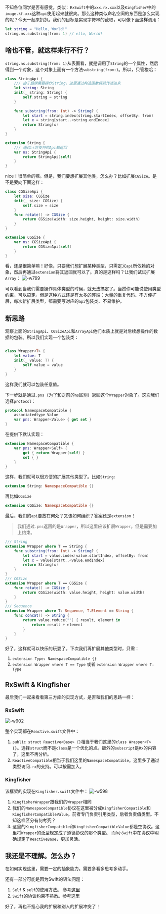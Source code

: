 不知各位同学是否有感觉，类似：`RxSwift`中的`xxx.rx.xxx`以及`Kingfisher`中的`image.kf.xxx`这种`api`使用起来就很爽。那么这种类似命名空间的东西是怎么实现的呢？今天一起来扒扒。我们的目标是实现字符串的截取，可以像下面这样调用：

```swift
let string = "Hello, World!"
string.ns.substring(from: 1) // ello, World!
```

## 啥也不管，就这样来行不行？

`string.ns.substring(from: 1)`从表面看，就是调用了`String`的一个属性，然后得到一个对象，这个对象上面有一个方法`substring(from:)`。所以，只管梭哈：

```swift
class StringApi {
    /// 由于后续需要操作String，这里通过构造函数将其传递进来
    let string: String
    init(_ string: String) {
        self.string = string
    }
    
    func substring(from: Int) -> String? {
        let start = string.index(string.startIndex, offsetBy: from)
        let x = string[start..<string.endIndex]
        return String(x)
    }
}

extension String {
    /// 通过ns将支持的Api都返回
    var ns: StringApi {
        return StringApi(self)
    }
}

```

nice！很简单的嘛。但是，我们要想扩展其他类，怎么办？比如扩展`CGSize`。是不是要向下面这样：

```swift
class CGSizeApi {
    let size: CGSize
    init(_ size: CGSize) {
        self.size = size
    }
    func rotate() -> CGSize {
        return CGSize(width: size.height, height: size.width)
    }
}

extension CGSize {
    var ns: CGSizeApi {
        return CGSizeApi(self)
    }
}
```

看，还是很简单嘛！好像，只要我们想扩展某种类型，只需定义`api`所依赖的对象，然后再通过`extension`将其返回就可以了。真的是这样吗？让我们试试扩展`Array`：
![-w799](media/16327103515773.jpg)

可以看到当我们需要操作具体类型的时候，就无法搞定了。当然你可能说使用类型约束，可以搞定。但是这种方式还是有太多的弊端：大量的重复代码、不方便扩展，每次新扩展类型，都需要写对应的`api`包装类、不易维护。

## 新思路

观察上面的`StringApi`、`CGSizeApi`和`ArrayApi`他们本质上就是对后续想操作的数据的包装。所以我们实现一个包装类：

```swift

class Wrapper<T> {
    let value: T
    init(_ value: T) {
        self.value = value
    }
}

```

这样我们就可以包装任意值。

下一步就是通过`.pns`（为了和之前的`ns`区别）返回这个`Wrapper`对象了。这次我们选择`protocol`：

```swift
protocol NamespaceCompatible {
    associatedtype Value
    var pns: Wrapper<Value> { get set }
}
```

在提供下默认实现：

```swift
extension NamespaceCompatible {
    var pns: Wrapper<Self> {
        get { return Wrapper(self) }
        set { }
    }
}
```

这样，我们就可以很方便的扩展其他类型了。比如`String`:

```swift
extension String: NamespaceCompatible {}
```
再比如`CGSize`

```swift
extension CGSize: NamespaceCompatible {}
```

最后，我们的`api`要放在何处？又该如何组织？答案还是`extension`！
> 我们通过`.pns`返回的是`Wrapper`，所以这里应该扩展`Wrapper`。但是需要加上约束。

```swift
/// String
extension Wrapper where T == String {
    func substring(from: Int) -> String? {
        let start = value.index(value.startIndex, offsetBy: from)
        let x = value[start..<value.endIndex]
        return String(x)
    }
}
/// CGSize
extension Wrapper where T == CGSize {
    func rotate() -> CGSize {
        return CGSize(width: value.height, height: value.width)
    }
}
/// Sequence
extension Wrapper where T: Sequence, T.Element == String {
    func concat() -> String {
        return value.reduce("") { result, element in
            return result + element
        }
    }
}
```
好了，这样就可以快乐的玩耍了。下次我们再扩展其他类型时，只需：
1. `extension Type: NamespaceCompatible {}`
2. `extension Wrapper where T == Type` 或者 `extension Wrapper where T: Type`

## RxSwift & Kingfisher

最后我们一起来看看第三方库的实现方式，是否和我们的思路一样：

### RxSwift
![-w902](media/16327143891877.jpg)

整个实现都在`Reactive.swift`文件中：

1. `public struct Reactive<Base> {}`相当于我们这里的`class Wrapper<T> {}`。选择`struct`而不是`class`是一个优化的点。额外的`subscript`是`Rx`的内容了，这里不再分析。
2. `ReactiveCompatible`相当于我们这里的`NamespaceCompatible`。这里多了通过类型访问`.rx`的支持。可以按需加入。

### Kingfisher

该框架的实现在`Kingfisher.swift`文件中：
![-w598](media/16327170993430.jpg)

1. `KingfisherWrapper`跟我们的`Wrapper`相同
2. 我们的`NamespaceCompatible`协议在这里被分成`KingfisherCompatible`和`KingfisherCompatibleValue`。前者专门负责引用类型，后者负责值类型。不知这样区分有何考究？
3. 这里的`KingfisherCompatible`和`KingfisherCompatibleValue`都是空协议。这里将`Wrapper`的泛型规定成了遵循协议的那个类型。 而`R小Swift`中在协议中明确规定了`ReactiveBase`，更加灵活。

## 我还是不理解。怎么办？

在如何实现这里，需要一定的抽象能力。需要多看多思考多动手。

还有一部分可能是因为Swift的语法问题：

1. `Self` & `self`的使用方法。 参考[这里](https://www.cnswift.org/types#Self)
2. `Swift`的协议约束不熟悉。参考[这里](https://www.cnswift.org/protocols#spl-22)

好了，再也不担心我的扩展和别人的扩展冲突了！